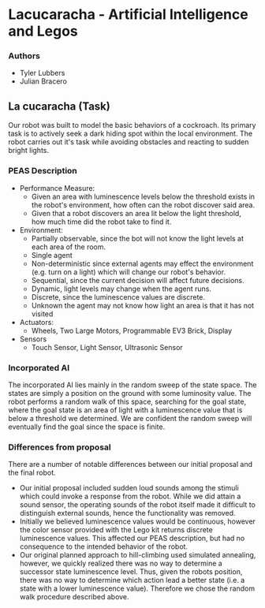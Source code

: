 # Lacucaracha - Artificial Intelligence and Legos

### Authors
- Tyler Lubbers
- Julian Bracero

## La cucaracha (Task)
Our robot was built to model the basic behaviors of a cockroach. Its primary task is to actively seek a dark hiding spot within the local environment. The robot carries out it's task while avoiding obstacles and reacting to sudden bright lights.

### PEAS Description

- Performance Measure:
    - Given an area with luminescence levels below the threshold exists in the robot's environment, how often can the robot discover said area.
    - Given that a robot discovers an area lit below the light threshold, how much time did the robot take to find it.
- Environment:
    - Partially observable, since the bot will not know the light levels at each area of the room.
    - Single agent
    - Non-deterministic since external agents may effect the environment (e.g. turn on a light) which will change our robot's behavior.
    - Sequential, since the current decision will affect future decisions.
    - Dynamic, light levels may change when the agent runs.
    - Discrete, since the luminescence values are discrete.
    - Unknown the agent may not know how light an area is that it has not visited
- Actuators:
    - Wheels, Two Large Motors, Programmable EV3 Brick, Display
-  Sensors
    - Touch Sensor, Light Sensor, Ultrasonic Sensor

### Incorporated AI
The incorporated AI lies mainly in the random sweep of the state space. The states are simply a position on the ground with some luminosity value. The robot performs a random walk of this space, searching for the goal state, where the goal state is an area of light with a luminescence value that is below a threshold we determined. We are confident the random sweep will eventually find the goal since the space is finite.

### Differences from proposal
There are a number of notable differences between our initial proposal and the final robot.

- Our initial proposal included sudden loud sounds among the stimuli which could invoke a response from the robot. While we did attain a sound sensor, the operating sounds of the robot itself made it difficult to distinguish external sounds, hence the functionality was removed.
- Initially we believed luminescence values would be continuous, however the color sensor provided with the Lego kit returns discrete luminescence values. This affected our PEAS description, but had no consequence to the intended behavior of the robot.
- Our original planned approach to hill-climbing used simulated annealing, however, we quickly realized there was no way to determine a successor state luminescence level. Thus, given the robots position, there was no way to determine which action lead a better state (i.e. a state with a lower luminescence value). Therefore we chose the random walk procedure described above.
